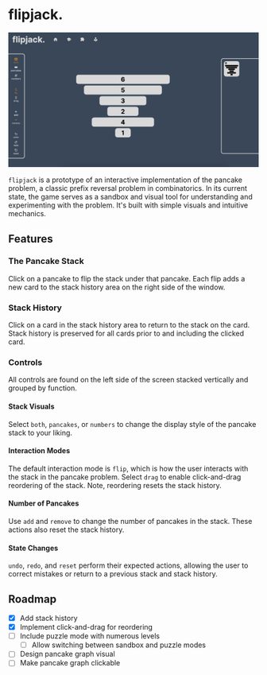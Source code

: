 # flipjack.

[![flipjack screen shot][screenshot]](https://derek-graves.github.io/pancake-problem/)

`flipjack` is a prototype of an interactive implementation of the pancake problem, a classic prefix reversal problem in combinatorics. In its current state, the game serves as a sandbox and visual tool for understanding and experimenting with the problem. It's built with simple visuals and intuitive mechanics.

## Features

### The Pancake Stack

Click on a pancake to flip the stack under that pancake. Each flip adds a new card to the stack history area on the right side of the window.

### Stack History

Click on a card in the stack history area to return to the stack on the card. Stack history is preserved for all cards prior to and including the clicked card.

### Controls

All controls are found on the left side of the screen stacked vertically and grouped by function.

#### Stack Visuals

Select `both`, `pancakes`, or `numbers` to change the display style of the pancake stack to your liking.

#### Interaction Modes

The default interaction mode is `flip`, which is how the user interacts with the stack in the pancake problem. Select `drag` to enable click-and-drag reordering of the stack. Note, reordering resets the stack history.

#### Number of Pancakes

Use `add` and `remove` to change the number of pancakes in the stack. These actions also reset the stack history.

#### State Changes

`undo`, `redo`, and `reset` perform their expected actions, allowing the user to correct mistakes or return to a previous stack and stack history.

## Roadmap

- [x] Add stack history
- [x] Implement click-and-drag for reordering
- [ ] Include puzzle mode with numerous levels
  - [ ] Allow switching between sandbox and puzzle modes
- [ ] Design pancake graph visual
- [ ] Make pancake graph clickable

[screenshot]: img/base-game.png
